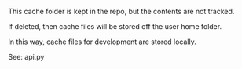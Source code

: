 This cache folder is kept in the repo, but the contents
are not tracked.

If deleted, then cache files will be stored off the user home folder.

In this way, cache files for development are stored locally.

See:  api.py
